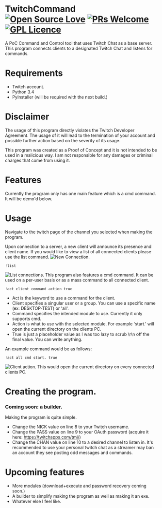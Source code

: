 # TwitchCommand [![Open Source Love](https://badges.frapsoft.com/os/v2/open-source.svg?v=103)](https://github.com/ellerbrock/open-source-badges/) [![PRs Welcome](https://img.shields.io/badge/PRs-welcome-brightgreen.svg?style=flat-square)](http://makeapullrequest.com) [![GPL Licence](https://badges.frapsoft.com/os/gpl/gpl.svg?v=103)](https://opensource.org/licenses/GPL-3.0/)
A PoC Command and Control tool that uses Twitch Chat as a base server. This program connects clients to a designated Twitch Chat and listens for commands.

# Requirements
- Twitch account.
- Python 3.4
- PyInstaller (will be required with the next build.)

# Disclaimer
The usage of this program directly violates the Twitch Developer Agreement. The usage of it will lead to the termination of your account and possible further action based on the severity of its usage.

This program was created as a Proof of Concept and it is not intended to be used in a malicious way. I am not responsible for any damages or criminal charges that come from using it.

# Features
Currently the program only has one main feature which is a cmd command. It will be demo'd below.

# Usage
Navigate to the twitch page of the channel you selected when making the program.

Upon connection to a server, a new client will announce its presence and client name. If you would like to view a list of all connected clients please use the list command. 
![New Connection.](https://i.imgur.com/fT6yice.png)
```
!list
```
![List connections.](https://i.imgur.com/RY81sGt.png)
This program also features a cmd command. It can be used on a per-user basis or as a mass command to all connected client.
```
!act client command action true
```
- Act is the keyword to use a command for the client.
- Client specifies a singular user or a group. You can use a specific name (ex: DESKTOP-TEST) or 'all'.
- Command specifies the intended module to use. Currently it only supports cmd.
- Action is what to use with the selected module. For example 'start.' will open the current directory on the clients PC.
- True is just a placeholder value as I was too lazy to scrub \r\n off the final value. You can write anything.

An example command would be as follows:
```
!act all cmd start. true
```
![Client action.](https://i.imgur.com/g7d5P83.png)
This would open the current directory on every connected clients PC.

# Creating the program.
### Coming soon: a builder.
Making the program is quite simple. 
- Change the NICK value on line 8 to your Twitch username.
- Change the PASS value on line 9 to your OAuth password (acquire it here: https://twitchapps.com/tmi/)
- Change the CHAN value on line 10 to a desired channel to listen in. It's recommended to use your personal twitch chat as a streamer may ban an account they see posting odd messages and commands.

# Upcoming features
- More modules (download+execute and password recovery coming soon.)
- A builder to simplify making the program as well as making it an exe.
- Whatever else I feel like.
